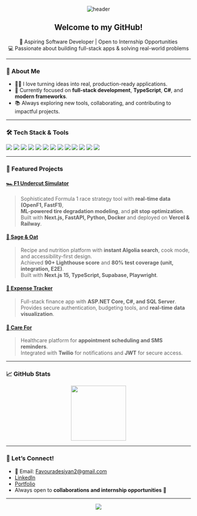 <!-- Banner or profile image (optional) -->
<p align="center">
  <img src="https://capsule-render.vercel.app/api?type=waving&color=gradient&height=150&section=header&text=Hi%20there!%20I'm%20Favour%20👋&fontSize=35&fontAlignY=40" alt="header"/>
</p>

<h2 align="center">Welcome to my GitHub!</h2>

<p align="center">
  🚀 Aspiring Software Developer | Open to Internship Opportunities<br/>
  💻 Passionate about building full-stack apps & solving real-world problems
</p>

---

### 🌟 About Me
- 👨‍💻 I love turning ideas into real, production-ready applications.  
- 🌱 Currently focused on **full-stack development**, **TypeScript**, **C#**, and **modern frameworks**.  
- 📚 Always exploring new tools, collaborating, and contributing to impactful projects.  

---

### 🛠️ Tech Stack & Tools

<p>
  <img src="https://img.shields.io/badge/-C%23-239120?style=flat&logo=c-sharp&logoColor=white"/>
  <img src="https://img.shields.io/badge/-TypeScript-3178c6?style=flat&logo=typescript&logoColor=white"/>
  <img src="https://img.shields.io/badge/-Python-3776AB?style=flat&logo=python&logoColor=white"/>
  <img src="https://img.shields.io/badge/-Java-007396?style=flat&logo=java&logoColor=white"/>
  <img src="https://img.shields.io/badge/-JavaScript-f7df1e?style=flat&logo=javascript&logoColor=black"/>
  <img src="https://img.shields.io/badge/-React-61dafb?style=flat&logo=react&logoColor=black"/>
  <img src="https://img.shields.io/badge/-Next.js-000000?style=flat&logo=nextdotjs&logoColor=white"/>
  <img src="https://img.shields.io/badge/-FastAPI-009688?style=flat&logo=fastapi&logoColor=white"/>
  <img src="https://img.shields.io/badge/-ASP.NET-512bd4?style=flat&logo=.net&logoColor=white"/>
  <img src="https://img.shields.io/badge/-SQL_Server-cc2927?style=flat&logo=microsoft-sql-server&logoColor=white"/>
  <img src="https://img.shields.io/badge/-Docker-2496ED?style=flat&logo=docker&logoColor=white"/>
  <img src="https://img.shields.io/badge/-Git-F05032?style=flat&logo=git&logoColor=white"/>
  <img src="https://img.shields.io/badge/-VS_Code-007ACC?style=flat&logo=visual-studio-code&logoColor=white"/>
</p>

---

### 📌 Featured Projects

#### [🏎️ F1 Undercut Simulator](https://github.com/Favour01216/f1-undercut-sim)
> Sophisticated Formula 1 race strategy tool with **real-time data (OpenF1, FastF1)**,  
> **ML-powered tire degradation modeling**, and **pit stop optimization**.  
> Built with **Next.js, FastAPI, Python, Docker** and deployed on **Vercel & Railway**.  

#### [🥗 Sage & Oat](https://github.com/Favour01216/sage-and-oats)
> Recipe and nutrition platform with **instant Algolia search**, cook mode, and accessibility-first design.  
> Achieved **90+ Lighthouse score** and **80% test coverage (unit, integration, E2E)**.  
> Built with **Next.js 15, TypeScript, Supabase, Playwright**.  

#### [💸 Expense Tracker](https://github.com/Favour01216/Expense-Tracker)
> Full-stack finance app with **ASP.NET Core, C#, and SQL Server**.  
> Provides secure authentication, budgeting tools, and **real-time data visualization**.  

#### [🏥 Care For](https://github.com/Favour01216/Carefor)
> Healthcare platform for **appointment scheduling and SMS reminders**.  
> Integrated with **Twilio** for notifications and **JWT** for secure access.  

---

### 📈 GitHub Stats

<p align="center">
  <img src="https://github-readme-stats.vercel.app/api/top-langs/?username=Favour01216&layout=compact&theme=radical" height="150"/>
</p>

---

### 🤝 Let’s Connect!
- 📧 Email: [Favouradesiyan2@gmail.com](mailto:Favouradesiyan2@gmail.com)  
- [LinkedIn](https://www.linkedin.com/in/Favourade/)  
- [Portfolio](https://next-js-portfolio-delta-lilac.vercel.app)  
- Always open to **collaborations and internship opportunities** 🚀  

---

<p align="center">
  <img src="https://capsule-render.vercel.app/api?type=waving&color=gradient&height=120&section=footer"/>
</p>
